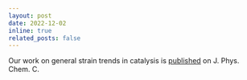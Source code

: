 ```yaml
---
layout: post
date: 2022-12-02
inline: true
related_posts: false
---
```


Our work on general strain trends in catalysis is <a href='https://pubs.acs.org/doi/abs/10.1021/acs.jpcc.2c07246'>published</a> on J. Phys. Chem. C.
